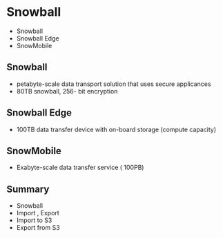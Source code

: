 # Snowball
- Snowball
- Snowball Edge
- SnowMobile


## Snowball
- petabyte-scale data transport solution that uses secure applicances
- 80TB snowball, 256- bit encryption

## Snowball Edge
- 100TB data transfer device with on-board storage (compute capacity)

## SnowMobile
- Exabyte-scale data transfer service ( 100PB)

## Summary
 - Snowball
 - Import , Export
 - Import to S3
 - Export from S3
